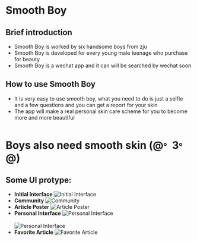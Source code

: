# Smooth Boy
## Brief introduction
* Smooth Boy is worked by six handsome boys from zju
* Smooth Boy is developed for every young male teenage who purchase for beauty
* Smooth Boy is a wechat app and it can will be searched by wechat soon
## How to use Smooth Boy
* It is very easy to use smooth boy, what you need to do is just a selfie and a few questions and you can get a report for your skin
* The app will make a real personal skin care scheme for you to become more and more beautiful

# Boys also need smooth skin (@<sup>。</sup>3<sup>。</sup>@)

## Some UI protype:
* **Initial Interface**
![Initial Interface](/figs/InitialInterface.png)
* **Community**
![Community](/figs/Community.png)
* **Article Poster**
![Article Poster](/figs/ArticlePoster.png)
* **Personal Interface**
![Personal Interface](/figs/PersonalInterface.png)
<br></br>
![Personal Interface](/figs/PersonalInterface(others).png)
* **Favorite Article**
![Favorite Article](/figs/FavoriteArticle.png)
